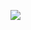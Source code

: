 <a href="https://www.instagram.com/dev._ho/" target="_blank"><img src="https://img.shields.io/badge/instagram-FFFFFF?style=flat&logo=appveyor&logoColor=#E4405F"/></a>
